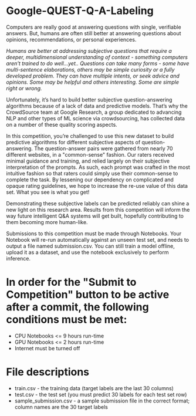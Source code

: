 # Google-QUEST-Q-A-Labeling
Computers are really good at answering questions with single, verifiable answers. But, humans are often still better at answering questions about opinions, recommendations, or personal experiences.

*Humans are better at addressing subjective questions that require a deeper, multidimensional understanding of context - something computers aren't trained to do well…yet.. Questions can take many forms - some have multi-sentence elaborations, others may be simple curiosity or a fully developed problem. They can have multiple intents, or seek advice and opinions. Some may be helpful and others interesting. Some are simple right or wrong.*

Unfortunately, it’s hard to build better subjective question-answering algorithms because of a lack of data and predictive models. That’s why the CrowdSource team at Google Research, a group dedicated to advancing NLP and other types of ML science via crowdsourcing, has collected data on a number of these quality scoring aspects.

In this competition, you’re challenged to use this new dataset to build predictive algorithms for different subjective aspects of question-answering. The question-answer pairs were gathered from nearly 70 different websites, in a "common-sense" fashion. Our raters received minimal guidance and training, and relied largely on their subjective interpretation of the prompts. As such, each prompt was crafted in the most intuitive fashion so that raters could simply use their common-sense to complete the task. By lessening our dependency on complicated and opaque rating guidelines, we hope to increase the re-use value of this data set. What you see is what you get!

Demonstrating these subjective labels can be predicted reliably can shine a new light on this research area. Results from this competition will inform the way future intelligent Q&A systems will get built, hopefully contributing to them becoming more human-like.

Submissions to this competition must be made through Notebooks. Your Notebook will re-run automatically against an unseen test set, and needs to output a file named submission.csv. You can still train a model offline, upload it as a dataset, and use the notebook exclusively to perform inference. <br>

# In order for the "Submit to Competition" button to be active after a commit, the following conditions must be met:

- CPU Notebooks <= 9 hours run-time
- GPU Notebooks <= 2 hours run-time
- Internet must be turned off

# File descriptions
- train.csv - the training data (target labels are the last 30 columns)
- test.csv - the test set (you must predict 30 labels for each test set row)
- sample_submission.csv - a sample submission file in the correct format; column names are the 30 target labels
